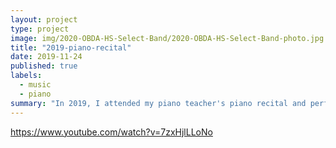 ```yaml
---
layout: project
type: project
image: img/2020-OBDA-HS-Select-Band/2020-OBDA-HS-Select-Band-photo.jpg
title: "2019-piano-recital"
date: 2019-11-24
published: true
labels:
  - music
  - piano
summary: "In 2019, I attended my piano teacher's piano recital and performed Kyle Landry's arrangement of I Dreamed a Dream from Les Miserables."
---
```


https://www.youtube.com/watch?v=7zxHjlLLoNo
